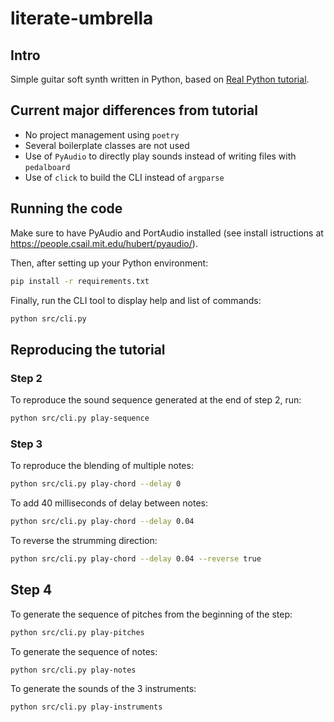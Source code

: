 # literate-umbrella

## Intro

Simple guitar soft synth written in Python, based on [Real Python tutorial](https://realpython.com/python-guitar-synthesizer/).


## Current major differences from tutorial

- No project management using `poetry`
- Several boilerplate classes are not used
- Use of `PyAudio` to directly play sounds instead of writing files with `pedalboard`
- Use of `click` to build the CLI instead of `argparse`


## Running the code

Make sure to have PyAudio and PortAudio installed (see install istructions at <https://people.csail.mit.edu/hubert/pyaudio/>).

Then, after setting up your Python environment:
```bash
pip install -r requirements.txt
```

Finally, run the CLI tool to display help and list of commands:
```bash
python src/cli.py
```


## Reproducing the tutorial


### Step 2

To reproduce the sound sequence generated at the end of step 2, run:

```bash
python src/cli.py play-sequence
```


### Step 3

To reproduce the blending of multiple notes:

```bash
python src/cli.py play-chord --delay 0
```

To add 40 milliseconds of delay between notes:

```bash
python src/cli.py play-chord --delay 0.04
```

To reverse the strumming direction:

```bash
python src/cli.py play-chord --delay 0.04 --reverse true
```


## Step 4

To generate the sequence of pitches from the beginning of the step:

```bash
python src/cli.py play-pitches
```

To generate the sequence of notes:

```bash
python src/cli.py play-notes
```

To generate the sounds of the 3 instruments:

```bash
python src/cli.py play-instruments
```
